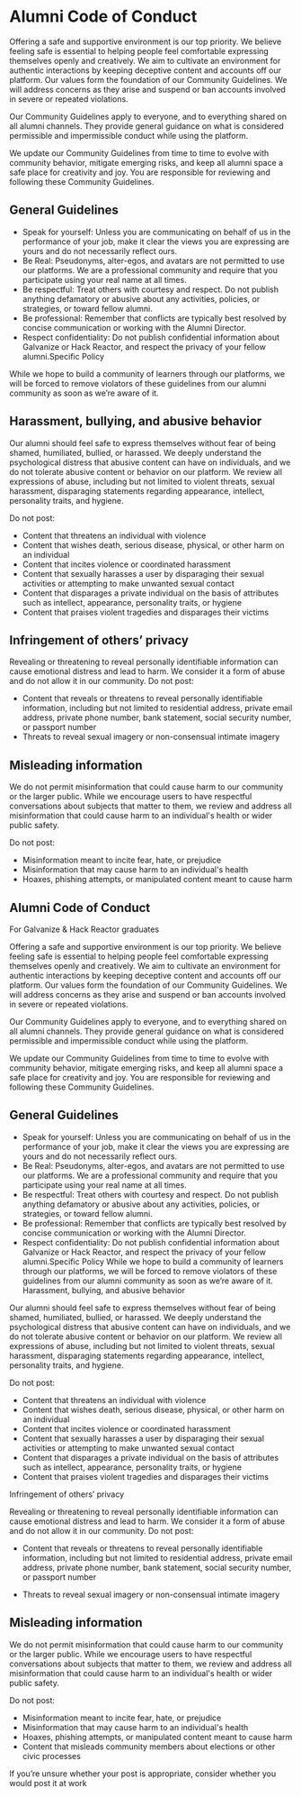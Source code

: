 # Alumni Code of Conduct

Offering a safe and supportive environment is our top priority. We believe feeling safe is essential to
helping people feel comfortable expressing themselves openly and creatively. We aim to cultivate an
environment for authentic interactions by keeping deceptive content and accounts off our platform.
Our values form the foundation of our Community Guidelines. We will address concerns as they arise
and suspend or ban accounts involved in severe or repeated violations.

Our Community Guidelines apply to everyone, and to everything shared on all alumni channels. They
provide general guidance on what is considered permissible and impermissible conduct while using
the platform.

We update our Community Guidelines from time to time to evolve with community behavior, mitigate
emerging risks, and keep all alumni space a safe place for creativity and joy. You are responsible for
reviewing and following these Community Guidelines.

## General Guidelines

- Speak for yourself: Unless you are communicating on behalf of us in the performance of your
job, make it clear the views you are expressing are yours and do not necessarily reflect ours.
- Be Real: Pseudonyms, alter-egos, and avatars are not permitted to use our platforms. We are
a professional community and require that you participate using your real name at all times.
- Be respectful: Treat others with courtesy and respect. Do not publish anything defamatory or
abusive about any activities, policies, or strategies, or toward fellow alumni.
- Be professional: Remember that conflicts are typically best resolved by concise
communication or working with the Alumni Director.
- Respect confidentiality: Do not publish confidential information about Galvanize or Hack Reactor, and respect the privacy of your fellow alumni.Specific Policy

While we hope to build a community of learners through our platforms, we will be forced to remove violators of these guidelines from our alumni community as soon as we’re aware of it.

## Harassment, bullying, and abusive behavior

Our alumni should feel safe to express themselves without fear of being shamed, humiliated, bullied,
or harassed. We deeply understand the psychological distress that abusive content can have on
individuals, and we do not tolerate abusive content or behavior on our platform. We review all
expressions of abuse, including but not limited to violent threats, sexual harassment, disparaging
statements regarding appearance, intellect, personality traits, and hygiene.

Do not post:

- Content that threatens an individual with violence
- Content that wishes death, serious disease, physical, or other harm on an individual
- Content that incites violence or coordinated harassment
- Content that sexually harasses a user by disparaging their sexual activities or attempting to make unwanted sexual contact
- Content that disparages a private individual on the basis of attributes such as intellect, appearance, personality traits, or hygiene
- Content that praises violent tragedies and disparages their victims

## Infringement of others’ privacy

Revealing or threatening to reveal personally identifiable information can cause emotional distress
and lead to harm. We consider it a form of abuse and do not allow it in our community. Do not post:

- Content that reveals or threatens to reveal personally identifiable information, including but
not limited to residential address, private email address, private phone number, bank
statement, social security number, or passport number
- Threats to reveal sexual imagery or non-consensual intimate imagery

## Misleading information

We do not permit misinformation that could cause harm to our community or the larger public. While
we encourage users to have respectful conversations about subjects that matter to them, we review
and address all misinformation that could cause harm to an individual's health or wider public safety.

Do not post:

- Misinformation meant to incite fear, hate, or prejudice
- Misinformation that may cause harm to an individual's health
- Hoaxes, phishing attempts, or manipulated content meant to cause harm

## Alumni Code of Conduct

For Galvanize & Hack Reactor graduates

Offering a safe and supportive environment is our top priority. We believe feeling safe is essential to
helping people feel comfortable expressing themselves openly and creatively. We aim to cultivate an
environment for authentic interactions by keeping deceptive content and accounts off our platform.
Our values form the foundation of our Community Guidelines. We will address concerns as they arise
and suspend or ban accounts involved in severe or repeated violations.

Our Community Guidelines apply to everyone, and to everything shared on all alumni channels. They
provide general guidance on what is considered permissible and impermissible conduct while using
the platform.

We update our Community Guidelines from time to time to evolve with community behavior, mitigate
emerging risks, and keep all alumni space a safe place for creativity and joy. You are responsible for
reviewing and following these Community Guidelines.

## General Guidelines

- Speak for yourself: Unless you are communicating on behalf of us in the performance of your
job, make it clear the views you are expressing are yours and do not necessarily reflect ours.
- Be Real: Pseudonyms, alter-egos, and avatars are not permitted to use our platforms. We are
a professional community and require that you participate using your real name at all times.
- Be respectful: Treat others with courtesy and respect. Do not publish anything defamatory or
abusive about any activities, policies, or strategies, or toward fellow alumni.
- Be professional: Remember that conflicts are typically best resolved by concise
communication or working with the Alumni Director.
- Respect confidentiality: Do not publish confidential information about Galvanize or Hack
Reactor, and respect the privacy of your fellow alumni.Specific Policy
While we hope to build a community of learners through our platforms, we will be forced to remove
violators of these guidelines from our alumni community as soon as we’re aware of it.
Harassment, bullying, and abusive behavior

Our alumni should feel safe to express themselves without fear of being shamed, humiliated, bullied,
or harassed. We deeply understand the psychological distress that abusive content can have on
individuals, and we do not tolerate abusive content or behavior on our platform. We review all
expressions of abuse, including but not limited to violent threats, sexual harassment, disparaging
statements regarding appearance, intellect, personality traits, and hygiene.

Do not post:

- Content that threatens an individual with violence
- Content that wishes death, serious disease, physical, or other harm on an individual
- Content that incites violence or coordinated harassment
- Content that sexually harasses a user by disparaging their sexual activities or attempting to make unwanted sexual contact
- Content that disparages a private individual on the basis of attributes such as intellect, appearance, personality traits, or hygiene
- Content that praises violent tragedies and disparages their victims

Infringement of others’ privacy

Revealing or threatening to reveal personally identifiable information can cause emotional distress
and lead to harm. We consider it a form of abuse and do not allow it in our community. Do not post:

- Content that reveals or threatens to reveal personally identifiable information, including but
not limited to residential address, private email address, private phone number, bank
statement, social security number, or passport number

- Threats to reveal sexual imagery or non-consensual intimate imagery

## Misleading information

We do not permit misinformation that could cause harm to our community or the larger public. While
we encourage users to have respectful conversations about subjects that matter to them, we review
and address all misinformation that could cause harm to an individual's health or wider public safety.

Do not post:

- Misinformation meant to incite fear, hate, or prejudice
- Misinformation that may cause harm to an individual's health
- Hoaxes, phishing attempts, or manipulated content meant to cause harm
- Content that misleads community members about elections or other civic processes

If you’re unsure whether your post is appropriate, consider whether you would post it at work

